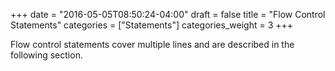+++
date = "2016-05-05T08:50:24-04:00"
draft = false
title = "Flow Control Statements"
categories = ["Statements"]
categories_weight = 3
+++

Flow control statements cover multiple lines and are described in the following section.

